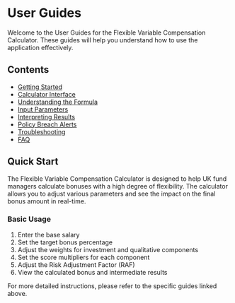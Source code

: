 # User Guides

Welcome to the User Guides for the Flexible Variable Compensation Calculator. These guides will help you understand how to use the application effectively.

## Contents

- [Getting Started](./getting-started.md)
- [Calculator Interface](./calculator-interface.md)
- [Understanding the Formula](./understanding-formula.md)
- [Input Parameters](./input-parameters.md)
- [Interpreting Results](./interpreting-results.md)
- [Policy Breach Alerts](./policy-breach-alerts.md)
- [Troubleshooting](./troubleshooting.md)
- [FAQ](./faq.md)

## Quick Start

The Flexible Variable Compensation Calculator is designed to help UK fund managers calculate bonuses with a high degree of flexibility. The calculator allows you to adjust various parameters and see the impact on the final bonus amount in real-time.

### Basic Usage

1. Enter the base salary
2. Set the target bonus percentage
3. Adjust the weights for investment and qualitative components
4. Set the score multipliers for each component
5. Adjust the Risk Adjustment Factor (RAF)
6. View the calculated bonus and intermediate results

For more detailed instructions, please refer to the specific guides linked above.
